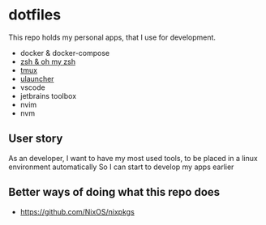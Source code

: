 # dotfiles

This repo holds my personal apps, that I use for development.

- docker & docker-compose
- [zsh & oh my zsh](applications/zsh)
- [tmux](applications/tmux)
- [ulauncher](applications/ulauncher)
- vscode
- jetbrains toolbox
- nvim
- nvm

## User story

As an developer,
I want to have my most used tools, to be placed in a linux environment automatically
So I can start to develop my apps earlier

## Better ways of doing what this repo does

- https://github.com/NixOS/nixpkgs
